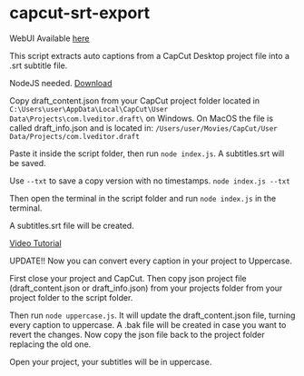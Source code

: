 # capcut-srt-export

WebUI Available [here](https://capcut-srt-export.vogelcodes.com)

This script extracts auto captions from a CapCut Desktop project file into a .srt subtitle file.

NodeJS needed.
[Download](https://nodejs.org/en/download/)

Copy draft_content.json from your CapCut project folder located in `C:\Users\user\AppData\Local\CapCut\User Data\Projects\com.lveditor.draft\` on Windows.
On MacOS the file is called draft_info.json and is located in:
`/Users/user/Movies/CapCut/User Data/Projects/com.lveditor.draft`

Paste it inside the script folder, then run `node index.js`. A subtitles.srt will be saved.

Use `--txt` to save a copy version with no timestamps. `node index.js --txt`

Then open the terminal in the script folder and run `node index.js` in the terminal.

A subtitles.srt file will be created.

[Video Tutorial](https://youtu.be/26fd2_s1c7U)

UPDATE!!
Now you can convert every caption in your project to Uppercase.

First close your project and CapCut. Then copy json project file (draft_content.json or draft_info.json) from your projects folder from your project folder to the script folder.

Then run `node uppercase.js`. It will update the draft_content.json file, turning every caption to uppercase.
A .bak file will be created in case you want to revert the changes.
Now copy the json file back to the project folder replacing the old one.

Open your project, your subtitles will be in uppercase.

